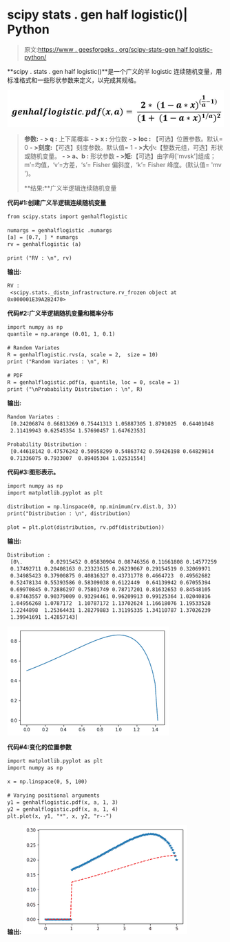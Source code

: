 # scipy stats . gen half logistic()| Python

> 原文:[https://www . geesforgeks . org/scipy-stats-gen half logistic-python/](https://www.geeksforgeeks.org/scipy-stats-genhalflogistic-python/)

**scipy . stats . gen half logistic()**是一个广义的半 logistic 连续随机变量，用标准格式和一些形状参数来定义，以完成其规格。

![](img/5f36626909b340bdf7f35371ece248a9.png)

> **参数:**
> **- > q :** 上下尾概率
> **- > x :** 分位数
> **- > loc :** 【可选】位置参数。默认= 0
> **- >刻度:**【可选】刻度参数。默认值= 1
> **- >大小:**【整数元组，可选】形状或随机变量。
> **- > a、b :** 形状参数
> **- >矩:**【可选】由字母['mvsk']组成；m’=均值，‘v’=方差，‘s’= Fisher 偏斜度，‘k’= Fisher 峰度。(默认值= 'mv ')。
> 
> **结果:**广义半逻辑连续随机变量

**代码#1:创建广义半逻辑连续随机变量**

```
from scipy.stats import genhalflogistic 

numargs = genhalflogistic .numargs
[a] = [0.7, ] * numargs
rv = genhalflogistic (a)

print ("RV : \n", rv) 
```

**输出:**

```
RV : 
 <scipy.stats._distn_infrastructure.rv_frozen object at 0x000001E39A2B2470>

```

**代码#2:广义半逻辑随机变量和概率分布**

```
import numpy as np
quantile = np.arange (0.01, 1, 0.1)

# Random Variates
R = genhalflogistic.rvs(a, scale = 2,  size = 10)
print ("Random Variates : \n", R)

# PDF
R = genhalflogistic.pdf(a, quantile, loc = 0, scale = 1)
print ("\nProbability Distribution : \n", R)
```

**输出:**

```
Random Variates : 
 [0.24206874 0.66813269 0.75441313 1.05887305 1.8791025  0.64401048
 2.11419943 0.62545354 1.57690457 1.64762353]

Probability Distribution : 
 [0.44618142 0.47576242 0.50958299 0.54863742 0.59426198 0.64829814
 0.71336075 0.7933007  0.89405304 1.02531554]
```

**代码#3:图形表示。**

```
import numpy as np
import matplotlib.pyplot as plt

distribution = np.linspace(0, np.minimum(rv.dist.b, 3))
print("Distribution : \n", distribution)

plot = plt.plot(distribution, rv.pdf(distribution))
```

**输出:**

```
Distribution : 
 [0\.         0.02915452 0.05830904 0.08746356 0.11661808 0.14577259
 0.17492711 0.20408163 0.23323615 0.26239067 0.29154519 0.32069971
 0.34985423 0.37900875 0.40816327 0.43731778 0.4664723  0.49562682
 0.52478134 0.55393586 0.58309038 0.6122449  0.64139942 0.67055394
 0.69970845 0.72886297 0.75801749 0.78717201 0.81632653 0.84548105
 0.87463557 0.90379009 0.93294461 0.96209913 0.99125364 1.02040816
 1.04956268 1.0787172  1.10787172 1.13702624 1.16618076 1.19533528
 1.2244898  1.25364431 1.28279883 1.31195335 1.34110787 1.37026239
 1.39941691 1.42857143]
```

![](img/ac21c889f7fb10dcc7cd39d988fcc98a.png)

**代码#4:变化的位置参数**

```
import matplotlib.pyplot as plt
import numpy as np

x = np.linspace(0, 5, 100)

# Varying positional arguments
y1 = genhalflogistic.pdf(x, a, 1, 3)
y2 = genhalflogistic.pdf(x, a, 1, 4)
plt.plot(x, y1, "*", x, y2, "r--")
```

**输出:**
![](img/04a23416a5c2f46c44be707afb9a6792.png)